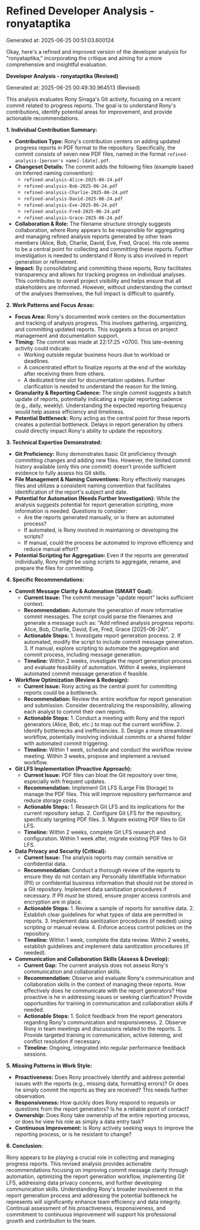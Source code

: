 # Refined Developer Analysis - ronyataptika
Generated at: 2025-06-25 00:51:03.600124

Okay, here's a refined and improved version of the developer analysis for "ronyataptika," incorporating the critique and aiming for a more comprehensive and insightful evaluation.

**Developer Analysis - ronyataptika (Revised)**

Generated at: 2025-06-25 00:49:30.964513 (Revised)

This analysis evaluates Rony Sinaga's Git activity, focusing on a recent commit related to progress reports. The goal is to understand Rony's contributions, identify potential areas for improvement, and provide actionable recommendations.

**1. Individual Contribution Summary:**

*   **Contribution Type:**  Rony's contribution centers on adding updated progress reports in PDF format to the repository. Specifically, the commit consists of seven new PDF files, named in the format `refined-analysis-[person's name]-[date].pdf`.
*   **Changeset Details:** The commit adds the following files (example based on inferred naming convention):
    *   `refined-analysis-Alice-2025-06-24.pdf`
    *   `refined-analysis-Bob-2025-06-24.pdf`
    *   `refined-analysis-Charlie-2025-06-24.pdf`
    *   `refined-analysis-David-2025-06-24.pdf`
    *   `refined-analysis-Eve-2025-06-24.pdf`
    *   `refined-analysis-Fred-2025-06-24.pdf`
    *   `refined-analysis-Grace-2025-06-24.pdf`
*   **Collaboration & Role:**  The filename structure strongly suggests collaboration, where Rony appears to be responsible for aggregating and managing refined analysis reports generated by other team members (Alice, Bob, Charlie, David, Eve, Fred, Grace).  His role seems to be a central point for collecting and committing these reports. Further investigation is needed to understand if Rony is also involved in report generation or refinement.
*   **Impact:**  By consolidating and committing these reports, Rony facilitates transparency and allows for tracking progress on individual analyses. This contributes to overall project visibility and helps ensure that all stakeholders are informed.  However, without understanding the context of the analyses themselves, the full impact is difficult to quantify.

**2. Work Patterns and Focus Areas:**

*   **Focus Area:**  Rony's documented work centers on the documentation and tracking of analysis progress. This involves gathering, organizing, and committing updated reports.  This suggests a focus on project management and documentation support.
*   **Timing:** The commit was made at 22:17:25 +0700. This late-evening activity could indicate:
    *   Working outside regular business hours due to workload or deadlines.
    *   A concentrated effort to finalize reports at the end of the workday after receiving them from others.
    *   A dedicated time slot for documentation updates.
    Further clarification is needed to understand the reason for the timing.
*   **Granularity & Reporting Cadence:** The single commit suggests a batch update of reports, potentially indicating a regular reporting cadence (e.g., daily, weekly). Understanding the expected reporting frequency would help assess efficiency and timeliness.
*   **Potential Bottleneck:** Rony acting as the central point for these reports creates a potential bottleneck. Delays in report generation by others could directly impact Rony's ability to update the repository.

**3. Technical Expertise Demonstrated:**

*   **Git Proficiency:** Rony demonstrates basic Git proficiency through committing changes and adding new files. However, the limited commit history available (only this one commit) doesn't provide sufficient evidence to fully assess his Git skills.
*   **File Management & Naming Conventions:** Rony effectively manages files and utilizes a consistent naming convention that facilitates identification of the report's subject and date.
*   **Potential for Automation (Needs Further Investigation):**  While the analysis suggests potential for report generation scripting, more information is needed.  Questions to consider:
    *   Are the reports generated manually, or is there an automated process?
    *   If automated, is Rony involved in maintaining or developing the scripts?
    *   If manual, could the process be automated to improve efficiency and reduce manual effort?
*   **Potential Scripting for Aggregation:** Even if the reports are generated individually, Rony might be using scripts to aggregate, rename, and prepare the files for committing.

**4. Specific Recommendations:**

*   **Commit Message Clarity & Automation (SMART Goal):**
    *   **Current Issue:** The commit message "update report" lacks sufficient context.
    *   **Recommendation:** Automate the generation of more informative commit messages.  The script could parse the filenames and generate a message such as: "Add refined analysis progress reports: Alice, Bob, Charlie, David, Eve, Fred, Grace (2025-06-24)".
    *   **Actionable Steps:** 1.  Investigate report generation process. 2.  If automated, modify the script to include commit message generation. 3.  If manual, explore scripting to automate the aggregation and commit process, including message generation.
    *   **Timeline:** Within 2 weeks, investigate the report generation process and evaluate feasibility of automation. Within 4 weeks, implement automated commit message generation if feasible.
*   **Workflow Optimization (Review & Redesign):**
    *   **Current Issue:** Rony acting as the central point for committing reports could be a bottleneck.
    *   **Recommendation:** Review the entire workflow for report generation and submission. Consider decentralizing the responsibility, allowing each analyst to commit their own reports.
    *   **Actionable Steps:** 1.  Conduct a meeting with Rony and the report generators (Alice, Bob, etc.) to map out the current workflow. 2.  Identify bottlenecks and inefficiencies. 3.  Design a more streamlined workflow, potentially involving individual commits or a shared folder with automated commit triggering.
    *   **Timeline:** Within 1 week, schedule and conduct the workflow review meeting. Within 3 weeks, propose and implement a revised workflow.
*   **Git LFS Implementation (Proactive Approach):**
    *   **Current Issue:** PDF files can bloat the Git repository over time, especially with frequent updates.
    *   **Recommendation:** Implement Git LFS (Large File Storage) to manage the PDF files. This will improve repository performance and reduce storage costs.
    *   **Actionable Steps:** 1. Research Git LFS and its implications for the current repository setup. 2. Configure Git LFS for the repository, specifically targeting PDF files. 3. Migrate existing PDF files to Git LFS.
    *   **Timeline:** Within 2 weeks, complete Git LFS research and configuration. Within 1 week after, migrate existing PDF files to Git LFS.
*   **Data Privacy and Security (Critical):**
    *   **Current Issue:** The analysis reports may contain sensitive or confidential data.
    *   **Recommendation:** Conduct a thorough review of the reports to ensure they do not contain any Personally Identifiable Information (PII) or confidential business information that should not be stored in a Git repository. Implement data sanitization procedures if necessary.  If PII *must* be stored, ensure proper access controls and encryption are in place.
    *   **Actionable Steps:** 1. Review a sample of reports for sensitive data. 2. Establish clear guidelines for what types of data are permitted in reports. 3. Implement data sanitization procedures (if needed) using scripting or manual review. 4. Enforce access control policies on the repository.
    *   **Timeline:** Within 1 week, complete the data review. Within 2 weeks, establish guidelines and implement data sanitization procedures (if needed).
*   **Communication and Collaboration Skills (Assess & Develop):**
    *   **Current Gap:** The current analysis does not assess Rony's communication and collaboration skills.
    *   **Recommendation:** Observe and evaluate Rony's communication and collaboration skills in the context of managing these reports. How effectively does he communicate with the report generators? How proactive is he in addressing issues or seeking clarification? Provide opportunities for training in communication and collaboration skills if needed.
    *   **Actionable Steps:** 1.  Solicit feedback from the report generators regarding Rony's communication and responsiveness. 2.  Observe Rony in team meetings and discussions related to the reports. 3.  Provide targeted training in communication, active listening, and conflict resolution if necessary.
    *   **Timeline:**  Ongoing, integrated into regular performance feedback sessions.

**5. Missing Patterns in Work Style:**

*   **Proactiveness:** Does Rony proactively identify and address potential issues with the reports (e.g., missing data, formatting errors)? Or does he simply commit the reports as they are received? This needs further observation.
*   **Responsiveness:** How quickly does Rony respond to requests or questions from the report generators?  Is he a reliable point of contact?
*   **Ownership:** Does Rony take ownership of the entire reporting process, or does he view his role as simply a data entry task?
*   **Continuous Improvement:** Is Rony actively seeking ways to improve the reporting process, or is he resistant to change?

**6. Conclusion:**

Rony appears to be playing a crucial role in collecting and managing progress reports. This revised analysis provides actionable recommendations focusing on improving commit message clarity through automation, optimizing the report generation workflow, implementing Git LFS, addressing data privacy concerns, and further developing communication skills. Understanding Rony's broader involvement in the report generation process and addressing the potential bottleneck he represents will significantly enhance team efficiency and data integrity. Continual assessment of his proactiveness, responsiveness, and commitment to continuous improvement will support his professional growth and contribution to the team.
